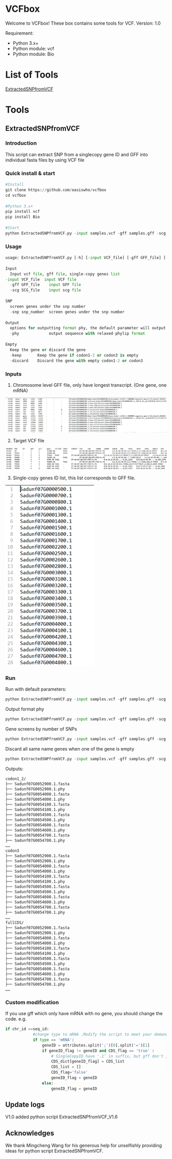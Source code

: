 # VCFbox

Welcome to VCFbox! These box contains some tools for VCF. Version: 1.0



Requirement: 

* Python 3.x+
* Python module: vcf
* Python module: Bio



# List of Tools

<a href="#ExtractedSNPfromVCF">ExtractedSNPfromVCF</a>





# Tools

## <span name = "ExtractedSNPfromVCF">ExtractedSNPfromVCF</span>

### Introduction

This script can extract SNP from a singlecopy gene ID and GFF into individual fasta files by using VCF file



### Quick install & start

```python
#Install
git clone https://github.com/oasiswho/vcfbox
cd vcfbox

#Python 3.x+
pip install vcf
pip install Bio

#Start
python ExtractedSNPfromVCF.py -input samples.vcf -gff samples.gff -scg singlecopygenes.list -phy -snp 1 empty -keep
```



### Usage

```python
usage: ExtractedSNPfromVCF.py [-h] [-input VCF_file] [-gff GFF_file] [-scg SCG_file] [-snp snp_number] [-phy]{empty} ...
        
Input
  Input vcf file, gff file, single-copy genes list
-input VCF_file  input VCF file
  -gff GFF_file    input GFF file
  -scg SCG_file    input scg file

SNP
  screen genes under the snp number
  -snp snp_number  screen genes under the snp number

Output
  options for outputting format phy, the default parameter will output fasta
  -phy             output sequence with relaxed-phylip format

Empty
  Keep the gene or discard the gene
  -keep       Keep the gene if codon1-2 or codon3 is empty
  -discard    Discard the gene with empty codon1-2 or codon3

```



### Inputs

1. Chromosome level GFF file, only have longest transcript. (One gene, one mRNA)

![chromosome_level_gff.png](images\ExtractedSNPfromVCF\chromosome_level_gff.png)



2. Target VCF file

![VCF](images\ExtractedSNPfromVCF\VCF.png)



3. Single-copy genes ID list, this list corresponds to GFF file.

![single-copy_genes_list](images\ExtractedSNPfromVCF\single-copy_genes_list.png)



### Run

Run with default parameters:

```python
python ExtractedSNPfromVCF.py -input samples.vcf -gff samples.gff -scg singlecopygenes.list empty -keep
```

Output format phy

```python
python ExtractedSNPfromVCF.py -input samples.vcf -gff samples.gff -scg singlecopygenes.list -phy empty -keep
```

Gene screens by number of SNPs

```python
python ExtractedSNPfromVCF.py -input samples.vcf -gff samples.gff -scg singlecopygenes.list -snp 1 empty -keep
```

Discard all same name genes when one of the gene is empty

```python
python ExtractedSNPfromVCF.py -input samples.vcf -gff samples.gff -scg singlecopygenes.list empty -discard
```



Outputs:

```shell
codon1_2/
├── Sadunf07G0052900.1.fasta
├── Sadunf07G0052900.1.phy
├── Sadunf07G0054000.1.fasta
├── Sadunf07G0054000.1.phy
├── Sadunf07G0054100.1.fasta
├── Sadunf07G0054100.1.phy
├── Sadunf07G0054500.1.fasta
├── Sadunf07G0054500.1.phy
├── Sadunf07G0054600.1.fasta
├── Sadunf07G0054600.1.phy
├── Sadunf07G0054700.1.fasta
├── Sadunf07G0054700.1.phy
……
codon3
├── Sadunf07G0052900.1.fasta
├── Sadunf07G0052900.1.phy
├── Sadunf07G0054000.1.fasta
├── Sadunf07G0054000.1.phy
├── Sadunf07G0054100.1.fasta
├── Sadunf07G0054100.1.phy
├── Sadunf07G0054500.1.fasta
├── Sadunf07G0054500.1.phy
├── Sadunf07G0054600.1.fasta
├── Sadunf07G0054600.1.phy
├── Sadunf07G0054700.1.fasta
├── Sadunf07G0054700.1.phy
……
fullCDS/
├── Sadunf07G0052900.1.fasta
├── Sadunf07G0052900.1.phy
├── Sadunf07G0054000.1.fasta
├── Sadunf07G0054000.1.phy
├── Sadunf07G0054100.1.fasta
├── Sadunf07G0054100.1.phy
├── Sadunf07G0054500.1.fasta
├── Sadunf07G0054500.1.phy
├── Sadunf07G0054600.1.fasta
├── Sadunf07G0054600.1.phy
├── Sadunf07G0054700.1.fasta
├── Sadunf07G0054700.1.phy
……
```



### Custom modification

If you use gff which only have mRNA with no gene, you should change the code. e.g.

```python
if chr_id ==seq_id:
            #change type to mRNA .Modify the script to meet your demand.
			if type == 'mRNA':
				geneID = attributes.split(';')[0].split('=')[1]
				if geneID_flag != geneID and CDS_flag == 'true' :
					# SingleCopyID have '.1' in suffix, but gff don't , so I add up it.
					CDS_dict[geneID_flag] = CDS_list
					CDS_list = []
					CDS_flag='false'
					geneID_flag = geneID
				else:
					geneID_flag = geneID
```

 

## Update logs

V1.0 added python script ExtractedSNPfromVCF_V1.6



## Acknowledges

We thank Mingcheng Wang for his generous help for unselfishly providing ideas for python script ExtractedSNPfromVCF.